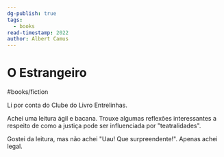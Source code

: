 ```yaml
---
dg-publish: true
tags:
  - books
read-timestamp: 2022
author: Albert Camus
---
```


# O Estrangeiro

#books/fiction 

Li por conta do Clube do Livro Entrelinhas.

Achei uma leitura ágil e bacana. Trouxe algumas reflexões interessantes a respeito de como a justiça pode ser influenciada por "teatralidades".

Gostei da leitura, mas não achei "Uau! Que surpreendente!". Apenas achei legal.
